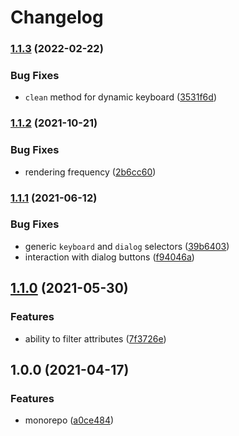 # Changelog

### [1.1.3](https://github.com/dlenroc/node-roku/compare/dom-v1.1.2...dom-v1.1.3) (2022-02-22)


### Bug Fixes

* `clean` method for dynamic keyboard ([3531f6d](https://github.com/dlenroc/node-roku/commit/3531f6d4bf458d57efef2c4c2229cc1996058718))

### [1.1.2](https://www.github.com/dlenroc/node-roku/compare/roku-dom-v1.1.1...roku-dom-v1.1.2) (2021-10-21)


### Bug Fixes

* rendering frequency ([2b6cc60](https://www.github.com/dlenroc/node-roku/commit/2b6cc6017a9e9a225f156af1ce48e3286f5af33f))

### [1.1.1](https://www.github.com/dlenroc/node-roku/compare/roku-dom-v1.1.0...roku-dom-v1.1.1) (2021-06-12)


### Bug Fixes

* generic `keyboard` and `dialog` selectors ([39b6403](https://www.github.com/dlenroc/node-roku/commit/39b6403387d9f9b675847e3dda0eff3a351718c7))
* interaction with dialog buttons ([f94046a](https://www.github.com/dlenroc/node-roku/commit/f94046a1b7692940e1c7968a0c8c11710ad4582b))

## [1.1.0](https://www.github.com/dlenroc/node-roku/compare/roku-dom-v1.0.0...roku-dom-v1.1.0) (2021-05-30)


### Features

* ability to filter attributes ([7f3726e](https://www.github.com/dlenroc/node-roku/commit/7f3726ed12c3019800d60083c054402fc68e8bfd))

## 1.0.0 (2021-04-17)


### Features

* monorepo ([a0ce484](https://www.github.com/dlenroc/node-roku/commit/a0ce484ee2acdd9e6e183e515940ae8bf218d325))
